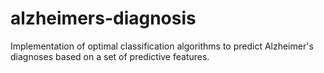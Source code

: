 # alzheimers-diagnosis
Implementation of optimal classification algorithms to predict Alzheimer's diagnoses based on a set of predictive features. 
